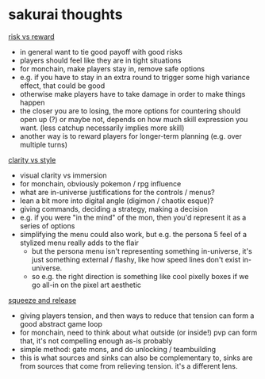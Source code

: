 # sakurai thoughts

[risk vs reward](https://www.youtube.com/watch?v=FXqEykD5Ub4&list=PLgKCjZ2WsVLScUWJZ7ppkHGlCUIXEj5Io)

- in general want to tie good payoff with good risks
- players should feel like they are in tight situations
- for monchain, make players stay in, remove safe options
- e.g. if you have to stay in an extra round to trigger some high variance effect, that could be good
- otherwise make players have to take damage in order to make things happen
- the closer you are to losing, the more options for countering should open up (?) or maybe not, depends on how much skill expression you want. (less catchup necessarily implies more skill)
- another way is to reward players for longer-term planning (e.g. over multiple turns)

[clarity vs style](https://www.youtube.com/watch?v=UjW_TTNtXEM)

- visual clarity vs immersion
- for monchain, obviously pokemon / rpg influence
- what are in-universe justifications for the controls / menus?
 - lean a bit more into digital angle (digimon / chaotix esque)?
 - giving commands, deciding a strategy, making a decision
 - e.g. if you were "in the mind" of the mon, then you'd represent it as a series of options
 - simplifying the menu could also work, but e.g. the persona 5 feel of a stylized menu really adds to the flair
    - but the persona menu isn't representing something in-universe, it's just something external / flashy, like how speed lines don't exist in-universe.
    - so e.g. the right direction is something like cool pixelly boxes if we go all-in on the pixel art aesthetic

[squeeze and release](https://www.youtube.com/watch?v=TYh5SJb5gWk&list=PLgKCjZ2WsVLScUWJZ7ppkHGlCUIXEj5Io&index=3)

- giving players tension, and then ways to reduce that tension can form a good abstract game loop
- for monchain, need to think about what outside (or inside!) pvp can form that, it's not compelling enough as-is probably
- simple method: gate mons, and do unlocking / teambuilding
- this is what sources and sinks can also be complementary to, sinks are from sources that come from relieving tension. it's a different lens.